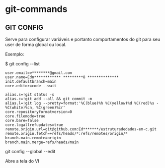 # git-commands

## GIT CONFIG
Serve para configurar variáveis e portanto comportamentos do git para  seu user de forma global ou local. 

Exemplo:

$ git config --list


```
user.email=e********@gmail.com
user.name=Edn************ *********8 **************
init.defaultbranch=main
core.editor=code --wait

alias.s=!git status -s
alias.c=!git add --all && git commit -m
alias.l=!git log --pretty=format:'%C(blue)%h %C(yellow)%d %C(red)%s - %C(white)%cn, %C(green)%cr'
core.repositoryformatversion=0
core.filemode=true
core.bare=false
core.logallrefupdates=true
remote.origin.url=git@github.com:Ed*******/estruturadedados-em-c.git
remote.origin.fetch=+refs/heads/*:refs/remotes/origin/*
branch.main.remote=origin
branch.main.merge=refs/heads/main
```

git config --global --edit

Abre a tela do VI
